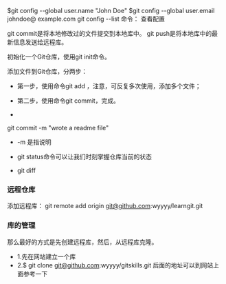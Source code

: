 $git config --global user.name "John Doe"
$git config --global user.email johndoe@ example.com
 git config --list 命令： 查看配置

git commit是将本地修改过的文件提交到本地库中。
git push是将本地库中的最新信息发送给远程库。

初始化一个Git仓库，使用git init命令。

添加文件到Git仓库，分两步：

* 第一步，使用命令git add <file>，注意，可反复多次使用，添加多个文件；

* 第二步，使用命令git commit，完成。
* 
git commit -m "wrote a readme file" 
* -m 是指说明

* git status命令可以让我们时刻掌握仓库当前的状态
* git diff

### 远程仓库
添加远程库：
git remote add origin git@github.com:wyyyy/learngit.git
### 库的管理
那么最好的方式是先创建远程库，然后，从远程库克隆。
* 1.先在网站建立一个库
* 2.$ git clone git@github.com:wyyyy/gitskills.git
后面的地址可以到网站上面参考一下